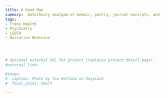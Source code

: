 ```yaml
---
title: A Good Man
summary:  Autotheory amalgam of memoir, poetry, journal excerpts, and feminist/queer/trans theory exploring the binds of gender and transness, and probing the bounds of non-toxic masculinity [1 book in preparation]
tags:
- Trans Health
- Psychiatry
- LGBTQ
- Narrative Medicine




# Optional external URL for project (replaces project detail page).
#external_link: 

#image:
#  caption: Photo by Toa Heftiba on Unsplash
#  focal_point: Smart

---
```

